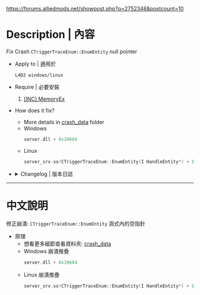https://forums.alliedmods.net/showpost.php?p=2752346&postcount=10

# Description | 內容
Fix Crash ```CTriggerTraceEnum::EnumEntity``` null pointer

* Apply to | 適用於
	```
	L4D2 windows/linux
	```
	
* Require | 必要安裝
	1. [[INC] MemoryEx](https://github.com/dragokas/Memory-Extended)

* How does it fix?
	* More details in [crash_data](crash_data/) folder
	* Windows
		```c
		server.dll + 0x10684
		```
	* Linux
		```c
		server_srv.so!CTriggerTraceEnum::EnumEntity(I HandleEntity*) + 0x46
		```

* <details><summary>Changelog | 版本日誌</summary>

	* v1.1
	* Original & Credit
		* [All codes and signature by Dragokas](https://github.com/dragokas)
		* [Psyk0tik - Fix detour byte](https://forums.alliedmods.net/showpost.php?p=2752346&postcount=10)
</details>

- - - -
# 中文說明
修正崩潰: ```CTriggerTraceEnum::EnumEntity``` 涵式內的空指針

* 原理
	* 想看更多細節查看資料夾: [crash_data](crash_data/)
	* Windows 崩潰推疊
		```c
		server.dll + 0x10684
		```
	* Linux 崩潰推疊
		```c
		server_srv.so!CTriggerTraceEnum::EnumEntity(I HandleEntity*) + 0x46
		```